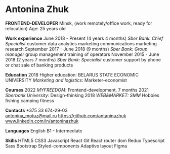 # Antonina Zhuk

**FRONTEND-DEVELOPER**
Minsk, (work remotely/office work, ready for relocation) 
Age: 25 years old


**Work experience**
June 2018 - Present (4 years 4 months)
*Sber Bank: Chief Specialist*
customer data analytics
marketing communications
marketing research
September 2017 - June 2018 (9 months)
*Sber Bank: Group manager*
group management
training of operators 
November 2015 - June 2018 (2 years 7 months)
*Sber Bank: Specialist*
customer support by phone or chat
sale of banking products

**Education**
2018
Higher education: BELARUS STATE ECONOMIC UNIVERSITY
*Marketing and logistics*: Marketer-economist 

**Courses**
2022
*MYFREEDOM*: Frontend-development, 7 months
2021
*Sberbank University*: Design-thinking
2018
*WEB&MARKET: SMM*
Hobbies
fishing
camping 
fitness

**Contacts**
+375 33 674-29-03  
antonina_motuz@mail.ru
https://github.com/antaninazhuk
www.linkedin.com/in/antoninazhuk


**Languages**
English 
B1 - Intermediate


**Skills**
HTML5
CSS3
Javascript
React
Git
React router dom
Redux
Typescript
Sass
Bootstrap
Styled-components
Adaptive layout
Figma

